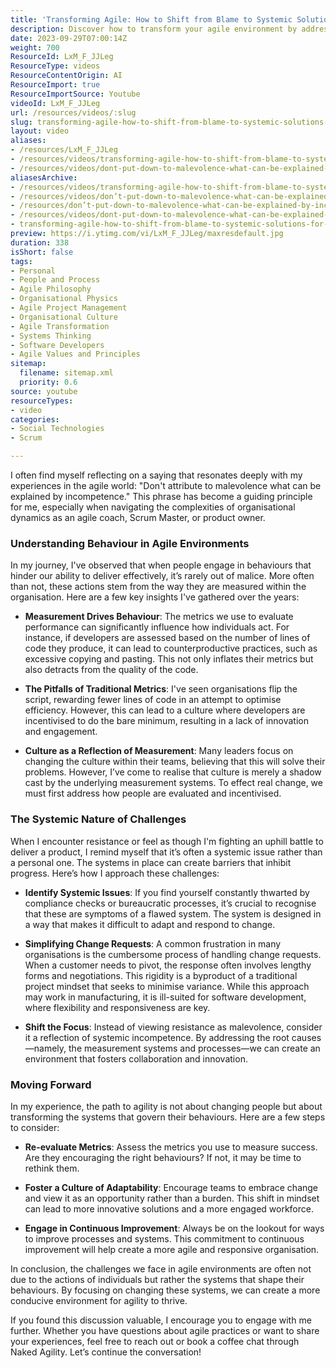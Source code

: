 ```yaml
---
title: 'Transforming Agile: How to Shift from Blame to Systemic Solutions for Better Team Dynamics'
description: Discover how to transform your agile environment by addressing systemic issues rather than individual behaviours. Learn to foster adaptability and innovation today!
date: 2023-09-29T07:00:14Z
weight: 700
ResourceId: LxM_F_JJLeg
ResourceType: videos
ResourceContentOrigin: AI
ResourceImport: true
ResourceImportSource: Youtube
videoId: LxM_F_JJLeg
url: /resources/videos/:slug
slug: transforming-agile-how-to-shift-from-blame-to-systemic-solutions-for-better-team-dynamics
layout: video
aliases:
- /resources/LxM_F_JJLeg
- /resources/videos/transforming-agile-how-to-shift-from-blame-to-systemic-solutions-for-better-team-dynamics
- /resources/videos/dont-put-down-to-malevolence-what-can-be-explained-by-incompetence
aliasesArchive:
- /resources/videos/transforming-agile-how-to-shift-from-blame-to-systemic-solutions-for-better-team-dynamics
- /resources/videos/don’t-put-down-to-malevolence-what-can-be-explained-by-incompetence
- /resources/don’t-put-down-to-malevolence-what-can-be-explained-by-incompetence
- /resources/videos/dont-put-down-to-malevolence-what-can-be-explained-by-incompetence
- transforming-agile-how-to-shift-from-blame-to-systemic-solutions-for-better-team-dynamics
preview: https://i.ytimg.com/vi/LxM_F_JJLeg/maxresdefault.jpg
duration: 338
isShort: false
tags:
- Personal
- People and Process
- Agile Philosophy
- Organisational Physics
- Agile Project Management
- Organisational Culture
- Agile Transformation
- Systems Thinking
- Software Developers
- Agile Values and Principles
sitemap:
  filename: sitemap.xml
  priority: 0.6
source: youtube
resourceTypes:
- video
categories:
- Social Technologies
- Scrum

---
```

I often find myself reflecting on a saying that resonates deeply with my experiences in the agile world: "Don't attribute to malevolence what can be explained by incompetence." This phrase has become a guiding principle for me, especially when navigating the complexities of organisational dynamics as an agile coach, Scrum Master, or product owner.

### Understanding Behaviour in Agile Environments

In my journey, I've observed that when people engage in behaviours that hinder our ability to deliver effectively, it’s rarely out of malice. More often than not, these actions stem from the way they are measured within the organisation. Here are a few key insights I've gathered over the years:

- **Measurement Drives Behaviour**: The metrics we use to evaluate performance can significantly influence how individuals act. For instance, if developers are assessed based on the number of lines of code they produce, it can lead to counterproductive practices, such as excessive copying and pasting. This not only inflates their metrics but also detracts from the quality of the code.

- **The Pitfalls of Traditional Metrics**: I've seen organisations flip the script, rewarding fewer lines of code in an attempt to optimise efficiency. However, this can lead to a culture where developers are incentivised to do the bare minimum, resulting in a lack of innovation and engagement. 

- **Culture as a Reflection of Measurement**: Many leaders focus on changing the culture within their teams, believing that this will solve their problems. However, I’ve come to realise that culture is merely a shadow cast by the underlying measurement systems. To effect real change, we must first address how people are evaluated and incentivised.

### The Systemic Nature of Challenges

When I encounter resistance or feel as though I'm fighting an uphill battle to deliver a product, I remind myself that it’s often a systemic issue rather than a personal one. The systems in place can create barriers that inhibit progress. Here’s how I approach these challenges:

- **Identify Systemic Issues**: If you find yourself constantly thwarted by compliance checks or bureaucratic processes, it’s crucial to recognise that these are symptoms of a flawed system. The system is designed in a way that makes it difficult to adapt and respond to change.

- **Simplifying Change Requests**: A common frustration in many organisations is the cumbersome process of handling change requests. When a customer needs to pivot, the response often involves lengthy forms and negotiations. This rigidity is a byproduct of a traditional project mindset that seeks to minimise variance. While this approach may work in manufacturing, it is ill-suited for software development, where flexibility and responsiveness are key.

- **Shift the Focus**: Instead of viewing resistance as malevolence, consider it a reflection of systemic incompetence. By addressing the root causes—namely, the measurement systems and processes—we can create an environment that fosters collaboration and innovation.

### Moving Forward

In my experience, the path to agility is not about changing people but about transforming the systems that govern their behaviours. Here are a few steps to consider:

- **Re-evaluate Metrics**: Assess the metrics you use to measure success. Are they encouraging the right behaviours? If not, it may be time to rethink them.

- **Foster a Culture of Adaptability**: Encourage teams to embrace change and view it as an opportunity rather than a burden. This shift in mindset can lead to more innovative solutions and a more engaged workforce.

- **Engage in Continuous Improvement**: Always be on the lookout for ways to improve processes and systems. This commitment to continuous improvement will help create a more agile and responsive organisation.

In conclusion, the challenges we face in agile environments are often not due to the actions of individuals but rather the systems that shape their behaviours. By focusing on changing these systems, we can create a more conducive environment for agility to thrive. 

If you found this discussion valuable, I encourage you to engage with me further. Whether you have questions about agile practices or want to share your experiences, feel free to reach out or book a coffee chat through Naked Agility. Let’s continue the conversation!
